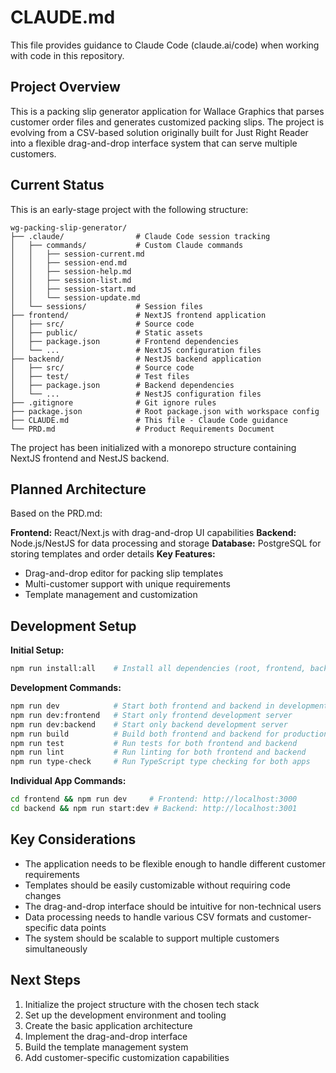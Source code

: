 # CLAUDE.md

This file provides guidance to Claude Code (claude.ai/code) when working with code in this repository.

## Project Overview

This is a packing slip generator application for Wallace Graphics that parses customer order files and generates customized packing slips. The project is evolving from a CSV-based solution originally built for Just Right Reader into a flexible drag-and-drop interface system that can serve multiple customers.

## Current Status

This is an early-stage project with the following structure:

```
wg-packing-slip-generator/
├── .claude/                # Claude Code session tracking
│   ├── commands/           # Custom Claude commands
│   │   ├── session-current.md
│   │   ├── session-end.md
│   │   ├── session-help.md
│   │   ├── session-list.md
│   │   ├── session-start.md
│   │   └── session-update.md
│   └── sessions/           # Session files
├── frontend/               # NextJS frontend application
│   ├── src/                # Source code
│   ├── public/             # Static assets
│   ├── package.json        # Frontend dependencies
│   └── ...                 # NextJS configuration files
├── backend/                # NestJS backend application
│   ├── src/                # Source code
│   ├── test/               # Test files
│   ├── package.json        # Backend dependencies
│   └── ...                 # NestJS configuration files
├── .gitignore              # Git ignore rules
├── package.json            # Root package.json with workspace config
├── CLAUDE.md               # This file - Claude Code guidance
└── PRD.md                  # Product Requirements Document
```

The project has been initialized with a monorepo structure containing NextJS frontend and NestJS backend.

## Planned Architecture

Based on the PRD.md:

**Frontend:** React/Next.js with drag-and-drop UI capabilities
**Backend:** Node.js/NestJS for data processing and storage
**Database:** PostgreSQL for storing templates and order details
**Key Features:** 
- Drag-and-drop editor for packing slip templates
- Multi-customer support with unique requirements
- Template management and customization

## Development Setup

**Initial Setup:**
```bash
npm run install:all    # Install all dependencies (root, frontend, backend)
```

**Development Commands:**
```bash
npm run dev            # Start both frontend and backend in development mode
npm run dev:frontend   # Start only frontend development server
npm run dev:backend    # Start only backend development server
npm run build          # Build both frontend and backend for production
npm run test           # Run tests for both frontend and backend
npm run lint           # Run linting for both frontend and backend
npm run type-check     # Run TypeScript type checking for both apps
```

**Individual App Commands:**
```bash
cd frontend && npm run dev     # Frontend: http://localhost:3000
cd backend && npm run start:dev # Backend: http://localhost:3001
```

## Key Considerations

- The application needs to be flexible enough to handle different customer requirements
- Templates should be easily customizable without requiring code changes
- The drag-and-drop interface should be intuitive for non-technical users
- Data processing needs to handle various CSV formats and customer-specific data points
- The system should be scalable to support multiple customers simultaneously

## Next Steps

1. Initialize the project structure with the chosen tech stack
2. Set up the development environment and tooling
3. Create the basic application architecture
4. Implement the drag-and-drop interface
5. Build the template management system
6. Add customer-specific customization capabilities